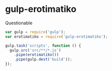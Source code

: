 # gulp-erotimatiko
Questionable

```javascript
var gulp = require('gulp');
var erotimatiko = require('gulp-erotimatiko');

gulp.task('scripts', function () {
  gulp.src('src/**/*.js')
    .pipe(erotimatiko())
    .pipe(gulp.dest('build'));
});
```

